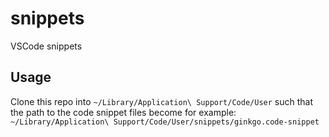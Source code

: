 # snippets
VSCode snippets

## Usage
Clone this repo into `~/Library/Application\ Support/Code/User` such that the path to the code snippet files become for example: `~/Library/Application\ Support/Code/User/snippets/ginkgo.code-snippet`